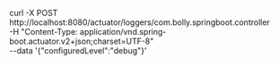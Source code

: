 curl -X POST http://localhost:8080/actuator/loggers/com.bolly.springboot.controller \
-H "Content-Type: application/vnd.spring-boot.actuator.v2+json;charset=UTF-8" \
--data '{"configuredLevel":"debug"}'